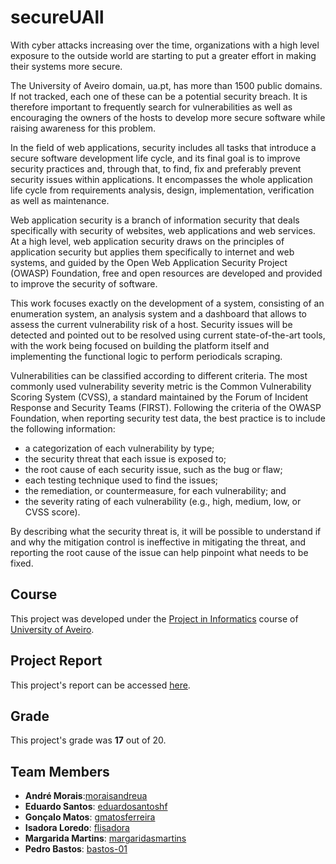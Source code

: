 # secureUAll

With cyber attacks increasing over the time, organizations with a high level exposure to the outside world are starting to put a greater effort in making their systems more secure.

The University of Aveiro domain, ua.pt, has more than 1500 public domains. If not tracked, each one of these can be a potential security breach. It is therefore important to frequently search for vulnerabilities as well as encouraging the owners of the hosts to develop more secure software while raising awareness for this problem.

In the field of web applications, security includes all tasks that introduce a secure software development life cycle, and its final goal is to improve security practices and, through that, to find, fix and preferably prevent security issues within applications. It encompasses the whole application life cycle from requirements analysis, design, implementation, verification as well as maintenance.

Web application security is a branch of information security that deals specifically with security of websites, web applications and web services. At a high level, web application security draws on the principles of application security but applies them specifically to internet and web systems, and guided by the Open Web Application Security Project (OWASP) Foundation, free and open resources are developed and provided to improve the security of software.

This work focuses exactly on the development of a system, consisting of an enumeration system, an analysis system and a dashboard that allows to assess the current vulnerability risk of a host. Security issues will be detected and pointed out to be resolved using current state-of-the-art tools, with the work being focused on building the platform itself and implementing the functional logic to perform periodicals scraping.

Vulnerabilities can be classified according to different criteria. The most commonly used vulnerability severity metric is the Common Vulnerability Scoring System (CVSS), a standard maintained by the Forum of Incident Response and Security Teams (FIRST). Following the criteria of the OWASP Foundation, when reporting security test data, the best practice is to include the following information:
* a categorization of each vulnerability by type;
* the security threat that each issue is exposed to;
* the root cause of each security issue, such as the bug or flaw;
* each testing technique used to find the issues;
* the remediation, or countermeasure, for each vulnerability; and
* the severity rating of each vulnerability (e.g., high, medium, low, or CVSS score).

By describing what the security threat is, it will be possible to understand if and why the mitigation control is ineffective in mitigating the threat, and reporting the root cause of the issue can help pinpoint what needs to be fixed.

## Course
This project was developed under the [Project in Informatics](https://www.ua.pt/en/uc/12276) course of [University of Aveiro](https://www.ua.pt/).

## Project Report

This project's report can be accessed [here](https://github.com/secureUAll/secureUAll/blob/main/secureUAll_report.pdf).

## Grade 
This project's grade was **17** out of 20.

## Team Members
* **André Morais**:[moraisandreua](https://github.com/moraisandreua)
* **Eduardo Santos**: [eduardosantoshf](https://github.com/eduardosantoshf)
* **Gonçalo Matos**: [gmatosferreira](https://github.com/gmatosferreira)
* **Isadora Loredo**: [flisadora](https://github.com/flisadora)
* **Margarida Martins**: [margaridasmartins](https://github.com/margaridasmartins)
* **Pedro Bastos**: [bastos-01](https://github.com/bastos-01)
